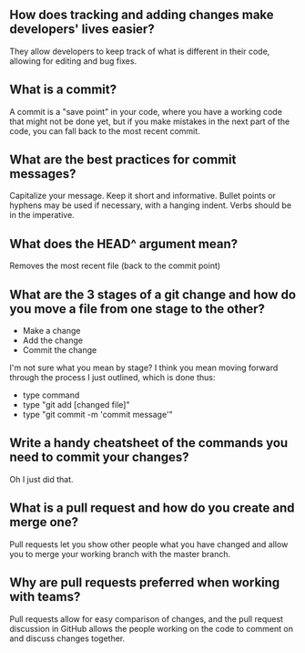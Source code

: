 ## How does tracking and adding changes make developers' lives easier?
They allow developers to keep track of what is different in their code, allowing for editing and bug fixes.
## What is a commit?
A commit is a "save point" in your code, where you have a working code that might not be done yet, but if you make mistakes in the next part of the code, you can fall back to the most recent commit.
## What are the best practices for commit messages?
Capitalize your message. Keep it short and informative. Bullet points or hyphens may be used if necessary, with a hanging indent. Verbs should be in the imperative.
## What does the HEAD^ argument mean?
Removes the most recent file (back to the commit point)
## What are the 3 stages of a git change and how do you move a file from one stage to the other?
- Make a change
- Add the change
- Commit the change

I'm not sure what you mean by stage? I think you mean moving forward through the process I just outlined, which is done thus:

- type command
- type "git add [changed file]"
- type "git commit -m 'commit message'"

## Write a handy cheatsheet of the commands you need to commit your changes?
Oh I just did that.
## What is a pull request and how do you create and merge one?
Pull requests let you show other people what you have changed and allow you to merge your working branch with the master branch.

## Why are pull requests preferred when working with teams?
Pull requests allow for easy comparison of changes, and the pull request discussion in GitHub allows the people working on the code to comment on and discuss changes together.
